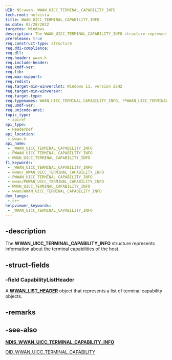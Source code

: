 ```yaml
---
UID: NS:wwan._WWAN_UICC_TERMINAL_CAPABILITY_INFO
tech.root: netvista
title: WWAN_UICC_TERMINAL_CAPABILITY_INFO
ms.date: 02/28/2022
targetos: Windows
description: The WWAN_UICC_TERMINAL_CAPABILITY_INFO structure represents information about the terminal capabilities of the host.
prerelease: true
req.construct-type: structure
req.ddi-compliance: 
req.dll: 
req.header: wwan.h
req.include-header: 
req.kmdf-ver: 
req.lib: 
req.max-support: 
req.redist: 
req.target-min-winverclnt: Windows 11, version 22H2
req.target-min-winversvr: 
req.target-type: 
req.typenames: WWAN_UICC_TERMINAL_CAPABILITY_INFO, *PWWAN_UICC_TERMINAL_CAPABILITY_INFO
req.umdf-ver: 
req.unicode-ansi: 
topic_type:
 - apiref
api_type:
 - HeaderDef
api_location:
 - wwan.h
api_name:
 - _WWAN_UICC_TERMINAL_CAPABILITY_INFO
 - PWWAN_UICC_TERMINAL_CAPABILITY_INFO
 - WWAN_UICC_TERMINAL_CAPABILITY_INFO
f1_keywords:
 - _WWAN_UICC_TERMINAL_CAPABILITY_INFO
 - wwan/_WWAN_UICC_TERMINAL_CAPABILITY_INFO
 - PWWAN_UICC_TERMINAL_CAPABILITY_INFO
 - wwan/PWWAN_UICC_TERMINAL_CAPABILITY_INFO
 - WWAN_UICC_TERMINAL_CAPABILITY_INFO
 - wwan/WWAN_UICC_TERMINAL_CAPABILITY_INFO
dev_langs:
 - c++
helpviewer_keywords:
 - _WWAN_UICC_TERMINAL_CAPABILITY_INFO
---
```


## -description

The **WWAN_UICC_TERMINAL_CAPABILITY_INFO** structure represents information about the terminal capabilities of the host. 

## -struct-fields

### -field CapabilityListHeader

A [**WWAN_LIST_HEADER**](ns-wwan-_wwan_list_header.md) object that represents a list of terminal capability objects.

## -remarks


## -see-also

[**NDIS_WWAN_UICC_TERMINAL_CAPABILITY_INFO**](../ndiswwan/ns-ndiswwan-ndis_wwan_uicc_terminal_capability_info.md)

[OID_WWAN_UICC_TERMINAL_CAPABILITY](/windows-hardware/drivers/network/oid-wwan-uicc-terminal-capability)